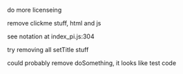 do more licenseing

remove clickme stuff, html and js

see notation at index_pi.js:304

try removing all setTitle stuff

could probably remove doSomething, it looks like test code
